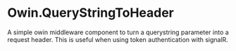 Owin.QueryStringToHeader
========================

A simple owin middleware component to turn a querystring parameter into a request header. This is useful when using token authentication with signalR.
